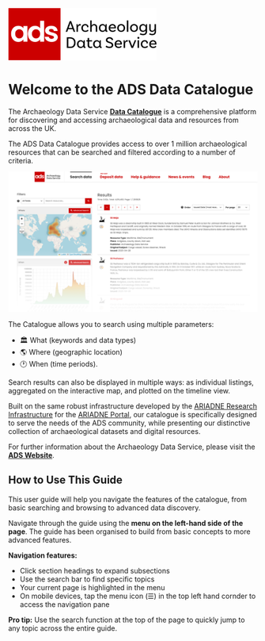 <div style="">
  <img alt="Logo for the Archaeology Data Service" src="ads_logo_full.png" width="300">
</div>

# Welcome to the ADS Data Catalogue

The Archaeology Data Service [**Data Catalogue**](LINK) is a comprehensive platform for discovering and accessing archaeological data and resources from across the UK. 

The ADS Data Catalogue provides access to over 1 million archaeological resources that can be searched and filtered according to a number of criteria.

![ADS Data Catalogue search results page](ads_data_cat_intro.png)

The Catalogue allows you to search using multiple parameters:

- :classical_building: What (keywords and data types)
- :earth_americas: Where (geographic location)
- :clock1: When (time periods). 

Search results can also be displayed in multiple ways: as individual listings, aggregated on the interactive map, and plotted on the timeline view.

Built on the same robust infrastructure developed by the [ARIADNE Research Infrastructure](https://www.ariadne-research-infrastructure.eu/) for the [ARIADNE Portal](https://portal.ariadne-infrastructure.eu/), our catalogue is specifically designed to serve the needs of the ADS community, while presenting our distinctive collection of archaeological datasets and digital resources.

For further information about the Archaeology Data Service, please visit the [**ADS Website**](https://archaeologydataservice.ac.uk/).

## How to Use This Guide

This user guide will help you navigate the features of the catalogue, from basic searching and browsing to advanced data discovery.

Navigate through the guide using the **menu on the left-hand side of the page**. The guide has been organised to build from basic concepts to more advanced features.

**Navigation features:**

* Click section headings to expand subsections
* Use the search bar to find specific topics
* Your current page is highlighted in the menu
* On mobile devices, tap the menu icon (☰) in the top left hand cornder to access the navigation pane

**Pro tip:** Use the search function at the top of the page to quickly jump to any topic across the entire guide.